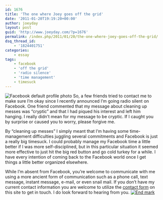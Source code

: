 ```yaml
---
id: 1676
title: 'The one where Joey goes off the grid'
date: '2011-01-20T19:19:20+00:00'
author: joeyday
layout: post
guid: 'http://www.joeyday.com/?p=1676'
permalink: /index.php/2011/01/20/the-one-where-joey-goes-off-the-grid/
dsq_thread_id:
    - '1824401751'
categories:
    - essay
tags:
    - facebook
    - 'off the grid'
    - 'radio silence'
    - 'time management'
    - timesuck
---
```


![](http://joeyday.com/wp-content/uploads/2011/01/facebook-no-image-150x150.gif "Facebook default profile photo") So, a few friends tried to contact me to make sure I’m okay since I recently announced I’m going radio silent on Facebook. One friend commented that my message about cleaning up messes was “cryptic” and that I had piqued his interest and left him hanging. I really didn’t mean for my message to be cryptic. If I caught you by surprise or caused you to worry, please forgive me.

By “cleaning up messes” I simply meant that I’m having some time-management difficulties juggling several commitments and Facebook is just a really big timesuck. I could probably manage my Facebook time a little better if I was more self-disciplined, but in this particular situation it seemed more effective to just hit the big red button and go cold turkey for a while. I have every intention of coming back to the Facebook world once I get things a little better organized elsewhere.

While I’m absent from Facebook, you’re welcome to communicate with me using a more ancient form of communication such as a phone call, text message, instant message, e-mail, or even snail mail. If you don’t have my current contact information you are welcome to utilize the [contact form](/contact) on this site to get in touch. I do look forward to hearing from you. [![](http://joeyday.com/wp-content/uploads/2009/08/endmark.png "End mark")](http://joeyday.com/wp-content/uploads/2009/08/endmark.png)